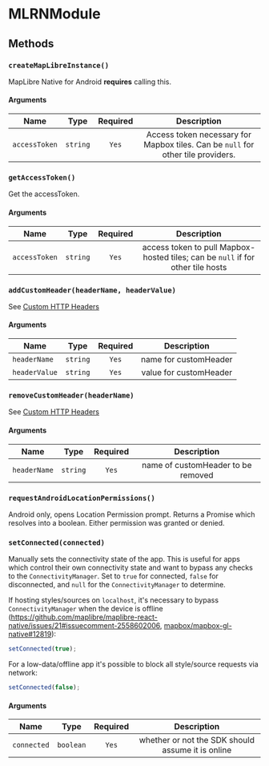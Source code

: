 # MLRNModule

## Methods

### `createMapLibreInstance()`

MapLibre Native for Android **requires** calling this.

#### Arguments

| Name          |   Type   | Required |                                   Description                                    |
|---------------|:--------:|:--------:|:--------------------------------------------------------------------------------:|
| `accessToken` | `string` |  `Yes`   | Access token necessary for Mapbox tiles. Can be `null` for other tile providers. |

### `getAccessToken()`

Get the accessToken.

#### Arguments

| Name          |   Type   | Required |                                   Description                                   |
|---------------|:--------:|:--------:|:-------------------------------------------------------------------------------:|
| `accessToken` | `string` |  `Yes`   | access token to pull Mapbox-hosted tiles; can be `null` if for other tile hosts |

### `addCustomHeader(headerName, headerValue)`

See [Custom HTTP Headers](/docs/guides/Custom-HTTP-Headers.md)

#### Arguments

| Name          |   Type   | Required |      Description       |
|---------------|:--------:|:--------:|:----------------------:|
| `headerName`  | `string` |  `Yes`   | name for customHeader  |
| `headerValue` | `string` |  `Yes`   | value for customHeader |

### `removeCustomHeader(headerName)`

See [Custom HTTP Headers](/docs/guides/Custom-HTTP-Headers.md)

#### Arguments

| Name         |   Type   | Required |            Description             |
|--------------|:--------:|:--------:|:----------------------------------:|
| `headerName` | `string` |  `Yes`   | name of customHeader to be removed |

### `requestAndroidLocationPermissions()`

Android only, opens Location Permission prompt. Returns a Promise which resolves into a boolean. Either permission was
granted or denied.

### `setConnected(connected)`

Manually sets the connectivity state of the app. This is useful for apps which control their own connectivity state and
want to bypass any checks to the `ConnectivityManager`. Set to `true` for connected, `false` for disconnected,
and `null` for the `ConnectivityManager` to determine.

If hosting styles/sources on `localhost`, it's necessary to bypass `ConnectivityManager` when the device is
offline (https://github.com/maplibre/maplibre-react-native/issues/21#issuecomment-2558602006, [mapbox/mapbox-gl-native#12819](https://github.com/mapbox/mapbox-gl-native/issues/12819)):

```ts
setConnected(true);
```

For a low-data/offline app it's possible to block all style/source requests via network:

```ts
setConnected(false);
```

#### Arguments

| Name        |   Type    | Required |                    Description                    |
|-------------|:---------:|:--------:|:-------------------------------------------------:|
| `connected` | `boolean` |  `Yes`   | whether or not the SDK should assume it is online |
